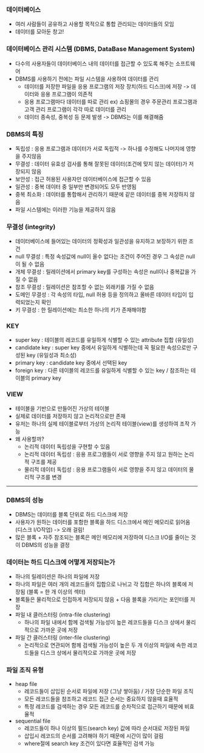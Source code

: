### 데이터베이스
- 여러 사람들이 공유하고 사용할 목적으로 통합 관리되는 데이터들의 모임
- 데이터를 모아둔 창고!

### 데이터베이스 관리 시스템 (DBMS, DataBase Management System)
- 다수의 사용자들이 데이터베이스 내의 데이터를 접근할 수 있도록 해주는 소프트웨어
- DBMS를 사용하기 전에는 파일 시스템을 사용하여 데이터를 관리
  - 데이터를 저장한 파일을 응용 프로그램의 저장 장치(하드 디스크)에 저장 -> 데이터와 응용 프로그램이 의존적
  - 응용 프로그램마다 데이터를 따로 관리 ex) 쇼핑몰의 경우 주문관리 프로그램과 고객 관리 프로그램이 각각 따로 데이터를 관리
  - 데이터 종속성, 중복성 등 문제 발생 -> DBMS는 이를 해결해줌

### DBMS의 특징
- 독립성 : 응용 프로그램과 데이터가 서로 독립적 -> 하나를 수정해도 나머지에 영향을 주지않음
- 무결성 : 데이터 유효성 검사를 통해 잘못된 데이터(조건에 맞지 않는 데이터)가 저장되지 않음 
- 보안성 : 접근 허용된 사용자만 데이터베이스에 접근할 수 있음
- 일관성 : 중복 데이터 중 일부만 변경되어도 모두 반영됨
- 중복 최소화 : 데이터를 통합해서 관리하기 때문에 같은 데이터를 중복 저장하지 않음
- 파일 시스템에는 이러한 기능을 제공하지 않음

### 무결성 (integrity)
- 데이터베이스에 들어있는 데이터의 정확성과 일관성을 유지하고 보장하기 위한 조건
- null 무결성 : 특정 속성값에 null이 올수 없다는 조건이 주어진 경우 그 속성은 null이 될 수 없음
- 개체 무결성 : 릴레이션에서 primary key를 구성하는 속성은 null이나 중복값을 가질 수 없음
- 참조 무결성 : 릴레이션은 참조할 수 없는 외래키를 가질 수 없음
- 도메인 무결성 : 각 속성의 타입, null 허용 등을 정의하고 올바른 데이터 타입이 입력되었는지 확인
- 키 무결성 : 한 릴레이션에는 최소한 하나의 키가 존재해야함

### KEY
- super key : 테이블의 레코드를 유일하게 식별할 수 있는 attribute 집합 (유일성)
- candidate key : super key 중에서 유일하게 식별하는데 꼭 필요한 속성으로만 구성된 key (유일성과 최소성)
- primary key : candidate key 중에서 선택된 key
- foreign key : 다른 테이블의 레코드를 유일하게 식별할 수 있는 key / 참조하는 테이블의 primary key

### VIEW
- 테이블을 기반으로 만들어진 가상의 테이블
- 실제로 데이터를 저장하지 않고 논리적으로만 존재
- 유저는 하나의 실제 테이블로부터 가상의 논리적 테이블(view)를 생성하여 조작 가능
- 왜 사용할까?
  - 논리적 데이터 독립성을 구현할 수 있음
  - 논리적 데이터 독립성 : 응용 프로그램들이 서로 영향을 주지 않고 원하는 논리적 구조를 제공
  - 물리적 데이터 독립성 : 응용 프로그램들이 서로 영향을 주지 않고 데이터의 물리적 구조를 변경

---
### DBMS의 성능
- DBMS는 데이터를 블록 단위로 하드 디스크에 저장
- 사용자가 원하는 데이터를 포함한 블록을 하드 디스크에서 메인 메모리로 읽어옴 (디스크 I/O작업) -> 오래 걸림!
- 많은 블록 + 자주 참조되는 블록은 메인 메모리에 저장하여 디스크 I/O를 줄이는 것이 DBMS의 성능을 결정

### 데이터는 하드 디스크에 어떻게 저장되는가
- 하나의 릴레이션은 하나의 파일에 저장 
- 하나의 파일은 여러 개의 레코드들의 집합으로 나뉘고 각 집합은 하나의 블록에 저장됨 (블록 = 한 개 이상의 섹터)
- 블록들은 물리적으로 인접하게 저장되지 않음 + 다음 블록을 가리키는 포인터를 저장
- 파일 내 클러스터링 (intra-file clustering)
  - 하나의 파일 내에서 함께 검색될 가능성이 높은 레코드들을 디스크 상에서 물리적으로 가까운 곳에 저장
- 파일 간 클러스터링 (inter-file clustering)
  - 논리적으로 연관되어 함께 검색될 가능성이 높은 두 개 이상의 파일에 속한 레코드들을 디스크 상에서 물리적으로 가까운 곳에 저장

### 파일 조직 유형
- heap file 
  - 레코드들이 삽입된 순서로 파일에 저장 (그냥 쌓아둠) / 가장 단순한 파일 조직
  - 모든 레코드들을 참조하고 레코드 접근 순서는 중요하지 않을때 효율적
  - 특정 레코드를 검색하는 경우 모든 레코드를 순차적으로 접근하기 때문에 비효율적
- sequential file
  - 레코드들이 하나 이상의 필드(search key) 값에 따라 순서대로 저장된 파일  
  - 삽입시 레코드의 순서를 고려해야 하기 때문에 시간이 많이 걸림
  - where절에 search key 조건이 있다면 효율적인 검색 가능
